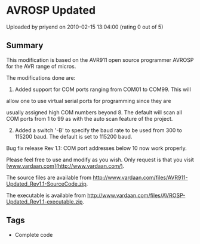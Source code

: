 # AVROSP Updated

Uploaded by priyend on 2010-02-15 13:04:00 (rating 0 out of 5)

## Summary

This modification is based on the AVR911 open source programmer AVROSP for the AVR range of micros.


The modifications done are:  

1. Added support for COM ports ranging from COM01 to COM99. This will  

allow one to use virtual serial ports for programming since they are  

usually assigned high COM numbers beyond 8. The default will scan all COM ports from 1 to 99 as with the auto scan feature of the project.  

2. Added a switch '-B' to specify the baud rate to be used from 300 to 115200 baud. The default is set to 115200 baud.


Bug fix release Rev 1.1: COM port addresses below 10 now work properly.


Please feel free to use and modify as you wish. Only request is that you visit [www.vardaan.com](http://www.vardaan.com/).


The source files are available from <http://www.vardaan.com/files/AVR911-Updated_Rev1.1-SourceCode.zip>.


The executable is available from <http://www.vardaan.com/files/AVROSP-Updated_Rev1.1-executable.zip>.

## Tags

- Complete code
